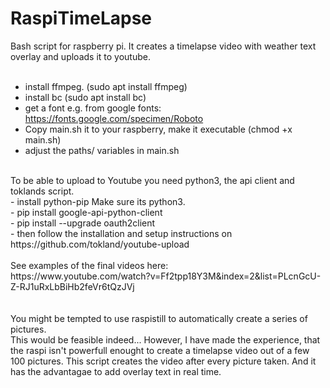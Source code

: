 # RaspiTimeLapse
Bash script for raspberry pi. 
It creates a timelapse video with weather text overlay and uploads it to youtube.<br>
<br>
 - install ffmpeg. (sudo apt install ffmpeg)
 - install bc (sudo apt install bc)
 - get a font e.g. from google fonts: https://fonts.google.com/specimen/Roboto
 - Copy main.sh it to your raspberry, make it executable (chmod +x main.sh)
 - adjust the paths/ variables in main.sh<br>
 <br>
To be able to upload to Youtube you need python3, the api client and toklands script. <br>
 - install python-pip Make sure its python3. <br>
 - pip install google-api-python-client <br>
 - pip install --upgrade oauth2client <br>
 - then follow the installation and setup instructions on https://github.com/tokland/youtube-upload<br>
 <br>
 See examples of the final videos here:<br>
 https://www.youtube.com/watch?v=Ff2tpp18Y3M&index=2&list=PLcnGcU-Z-RJ1uRxLbBiHb2feVr6tQzJVj<br>
 <br>
 <br>
 You might be tempted to use raspistill to automatically create a series of pictures.<br>
 This would be feasible indeed... 
 However, I have made the experience, that the raspi isn't powerfull enought to create a timelapse video out of a few 100 pictures.
 This script creates the video after every picture taken. And it has the advantagae to add overlay text in real time.
